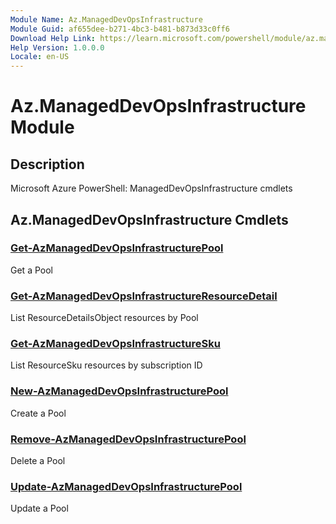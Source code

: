 ```yaml
---
Module Name: Az.ManagedDevOpsInfrastructure
Module Guid: af655dee-b271-4bc3-b481-b873d33c0ff6
Download Help Link: https://learn.microsoft.com/powershell/module/az.manageddevopsinfrastructure
Help Version: 1.0.0.0
Locale: en-US
---
```


# Az.ManagedDevOpsInfrastructure Module
## Description
Microsoft Azure PowerShell: ManagedDevOpsInfrastructure cmdlets

## Az.ManagedDevOpsInfrastructure Cmdlets
### [Get-AzManagedDevOpsInfrastructurePool](Get-AzManagedDevOpsInfrastructurePool.md)
Get a Pool

### [Get-AzManagedDevOpsInfrastructureResourceDetail](Get-AzManagedDevOpsInfrastructureResourceDetail.md)
List ResourceDetailsObject resources by Pool

### [Get-AzManagedDevOpsInfrastructureSku](Get-AzManagedDevOpsInfrastructureSku.md)
List ResourceSku resources by subscription ID

### [New-AzManagedDevOpsInfrastructurePool](New-AzManagedDevOpsInfrastructurePool.md)
Create a Pool

### [Remove-AzManagedDevOpsInfrastructurePool](Remove-AzManagedDevOpsInfrastructurePool.md)
Delete a Pool

### [Update-AzManagedDevOpsInfrastructurePool](Update-AzManagedDevOpsInfrastructurePool.md)
Update a Pool

